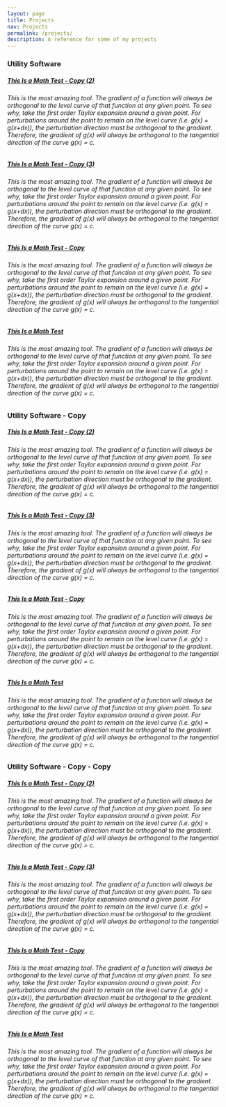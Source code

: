 ```yaml
---
layout: page
title: Projects
nav: Projects
permalink: /projects/
description: A reference for some of my projects
---
```


<h3 class="mt-4">Utility Software</h3>

<div class="card mt-3">
          <div class="p-3">
            <div class="row">
              <div class="col-sm-10">
                <h5 class="font-weight-bold"> <a href="https://chrisnielsen.github.io/projects/utility-software/this-is-a-math-test---copy-(2)">This Is a Math Test - Copy (2)</a> </h5>
              </div>
            </div>
            <h6 class="font-italic mt-2 mt-sm-0">This is the most amazing tool. The gradient of a function will always be orthogonal to the level curve of that function at any given point. To see why, take the first order Taylor expansion around a given point. For perturbations around the point to remain on the level curve (i.e. g(x) = g(x+dx)), the perturbation direction must be orthogonal to the gradient. Therefore, the gradient of g(x) will always be orthogonal to the tangential direction of the curve g(x) = c.</h6>
          </div>
        </div>

<div class="card mt-3">
          <div class="p-3">
            <div class="row">
              <div class="col-sm-10">
                <h5 class="font-weight-bold"> <a href="https://chrisnielsen.github.io/projects/utility-software/this-is-a-math-test---copy-(3)">This Is a Math Test - Copy (3)</a> </h5>
              </div>
            </div>
            <h6 class="font-italic mt-2 mt-sm-0">This is the most amazing tool. The gradient of a function will always be orthogonal to the level curve of that function at any given point. To see why, take the first order Taylor expansion around a given point. For perturbations around the point to remain on the level curve (i.e. g(x) = g(x+dx)), the perturbation direction must be orthogonal to the gradient. Therefore, the gradient of g(x) will always be orthogonal to the tangential direction of the curve g(x) = c.</h6>
          </div>
        </div>

<div class="card mt-3">
          <div class="p-3">
            <div class="row">
              <div class="col-sm-10">
                <h5 class="font-weight-bold"> <a href="https://chrisnielsen.github.io/projects/utility-software/this-is-a-math-test---copy">This Is a Math Test - Copy</a> </h5>
              </div>
            </div>
            <h6 class="font-italic mt-2 mt-sm-0">This is the most amazing tool. The gradient of a function will always be orthogonal to the level curve of that function at any given point. To see why, take the first order Taylor expansion around a given point. For perturbations around the point to remain on the level curve (i.e. g(x) = g(x+dx)), the perturbation direction must be orthogonal to the gradient. Therefore, the gradient of g(x) will always be orthogonal to the tangential direction of the curve g(x) = c.</h6>
          </div>
        </div>

<div class="card mt-3">
          <div class="p-3">
            <div class="row">
              <div class="col-sm-10">
                <h5 class="font-weight-bold"> <a href="https://chrisnielsen.github.io/projects/utility-software/this-is-a-math-test">This Is a Math Test</a> </h5>
              </div>
            </div>
            <h6 class="font-italic mt-2 mt-sm-0">This is the most amazing tool. The gradient of a function will always be orthogonal to the level curve of that function at any given point. To see why, take the first order Taylor expansion around a given point. For perturbations around the point to remain on the level curve (i.e. g(x) = g(x+dx)), the perturbation direction must be orthogonal to the gradient. Therefore, the gradient of g(x) will always be orthogonal to the tangential direction of the curve g(x) = c.</h6>
          </div>
        </div>

<h3 class="mt-4">Utility Software - Copy</h3>

<div class="card mt-3">
          <div class="p-3">
            <div class="row">
              <div class="col-sm-10">
                <h5 class="font-weight-bold"> <a href="https://chrisnielsen.github.io/projects/utility-software---copy/this-is-a-math-test---copy-(2)">This Is a Math Test - Copy (2)</a> </h5>
              </div>
            </div>
            <h6 class="font-italic mt-2 mt-sm-0">This is the most amazing tool. The gradient of a function will always be orthogonal to the level curve of that function at any given point. To see why, take the first order Taylor expansion around a given point. For perturbations around the point to remain on the level curve (i.e. g(x) = g(x+dx)), the perturbation direction must be orthogonal to the gradient. Therefore, the gradient of g(x) will always be orthogonal to the tangential direction of the curve g(x) = c.</h6>
          </div>
        </div>

<div class="card mt-3">
          <div class="p-3">
            <div class="row">
              <div class="col-sm-10">
                <h5 class="font-weight-bold"> <a href="https://chrisnielsen.github.io/projects/utility-software---copy/this-is-a-math-test---copy-(3)">This Is a Math Test - Copy (3)</a> </h5>
              </div>
            </div>
            <h6 class="font-italic mt-2 mt-sm-0">This is the most amazing tool. The gradient of a function will always be orthogonal to the level curve of that function at any given point. To see why, take the first order Taylor expansion around a given point. For perturbations around the point to remain on the level curve (i.e. g(x) = g(x+dx)), the perturbation direction must be orthogonal to the gradient. Therefore, the gradient of g(x) will always be orthogonal to the tangential direction of the curve g(x) = c.</h6>
          </div>
        </div>

<div class="card mt-3">
          <div class="p-3">
            <div class="row">
              <div class="col-sm-10">
                <h5 class="font-weight-bold"> <a href="https://chrisnielsen.github.io/projects/utility-software---copy/this-is-a-math-test---copy">This Is a Math Test - Copy</a> </h5>
              </div>
            </div>
            <h6 class="font-italic mt-2 mt-sm-0">This is the most amazing tool. The gradient of a function will always be orthogonal to the level curve of that function at any given point. To see why, take the first order Taylor expansion around a given point. For perturbations around the point to remain on the level curve (i.e. g(x) = g(x+dx)), the perturbation direction must be orthogonal to the gradient. Therefore, the gradient of g(x) will always be orthogonal to the tangential direction of the curve g(x) = c.</h6>
          </div>
        </div>

<div class="card mt-3">
          <div class="p-3">
            <div class="row">
              <div class="col-sm-10">
                <h5 class="font-weight-bold"> <a href="https://chrisnielsen.github.io/projects/utility-software---copy/this-is-a-math-test">This Is a Math Test</a> </h5>
              </div>
            </div>
            <h6 class="font-italic mt-2 mt-sm-0">This is the most amazing tool. The gradient of a function will always be orthogonal to the level curve of that function at any given point. To see why, take the first order Taylor expansion around a given point. For perturbations around the point to remain on the level curve (i.e. g(x) = g(x+dx)), the perturbation direction must be orthogonal to the gradient. Therefore, the gradient of g(x) will always be orthogonal to the tangential direction of the curve g(x) = c.</h6>
          </div>
        </div>

<h3 class="mt-4">Utility Software - Copy - Copy</h3>

<div class="card mt-3">
          <div class="p-3">
            <div class="row">
              <div class="col-sm-10">
                <h5 class="font-weight-bold"> <a href="https://chrisnielsen.github.io/projects/utility-software---copy---copy/this-is-a-math-test---copy-(2)">This Is a Math Test - Copy (2)</a> </h5>
              </div>
            </div>
            <h6 class="font-italic mt-2 mt-sm-0">This is the most amazing tool. The gradient of a function will always be orthogonal to the level curve of that function at any given point. To see why, take the first order Taylor expansion around a given point. For perturbations around the point to remain on the level curve (i.e. g(x) = g(x+dx)), the perturbation direction must be orthogonal to the gradient. Therefore, the gradient of g(x) will always be orthogonal to the tangential direction of the curve g(x) = c.</h6>
          </div>
        </div>

<div class="card mt-3">
          <div class="p-3">
            <div class="row">
              <div class="col-sm-10">
                <h5 class="font-weight-bold"> <a href="https://chrisnielsen.github.io/projects/utility-software---copy---copy/this-is-a-math-test---copy-(3)">This Is a Math Test - Copy (3)</a> </h5>
              </div>
            </div>
            <h6 class="font-italic mt-2 mt-sm-0">This is the most amazing tool. The gradient of a function will always be orthogonal to the level curve of that function at any given point. To see why, take the first order Taylor expansion around a given point. For perturbations around the point to remain on the level curve (i.e. g(x) = g(x+dx)), the perturbation direction must be orthogonal to the gradient. Therefore, the gradient of g(x) will always be orthogonal to the tangential direction of the curve g(x) = c.</h6>
          </div>
        </div>

<div class="card mt-3">
          <div class="p-3">
            <div class="row">
              <div class="col-sm-10">
                <h5 class="font-weight-bold"> <a href="https://chrisnielsen.github.io/projects/utility-software---copy---copy/this-is-a-math-test---copy">This Is a Math Test - Copy</a> </h5>
              </div>
            </div>
            <h6 class="font-italic mt-2 mt-sm-0">This is the most amazing tool. The gradient of a function will always be orthogonal to the level curve of that function at any given point. To see why, take the first order Taylor expansion around a given point. For perturbations around the point to remain on the level curve (i.e. g(x) = g(x+dx)), the perturbation direction must be orthogonal to the gradient. Therefore, the gradient of g(x) will always be orthogonal to the tangential direction of the curve g(x) = c.</h6>
          </div>
        </div>

<div class="card mt-3">
          <div class="p-3">
            <div class="row">
              <div class="col-sm-10">
                <h5 class="font-weight-bold"> <a href="https://chrisnielsen.github.io/projects/utility-software---copy---copy/this-is-a-math-test">This Is a Math Test</a> </h5>
              </div>
            </div>
            <h6 class="font-italic mt-2 mt-sm-0">This is the most amazing tool. The gradient of a function will always be orthogonal to the level curve of that function at any given point. To see why, take the first order Taylor expansion around a given point. For perturbations around the point to remain on the level curve (i.e. g(x) = g(x+dx)), the perturbation direction must be orthogonal to the gradient. Therefore, the gradient of g(x) will always be orthogonal to the tangential direction of the curve g(x) = c.</h6>
          </div>
        </div>

